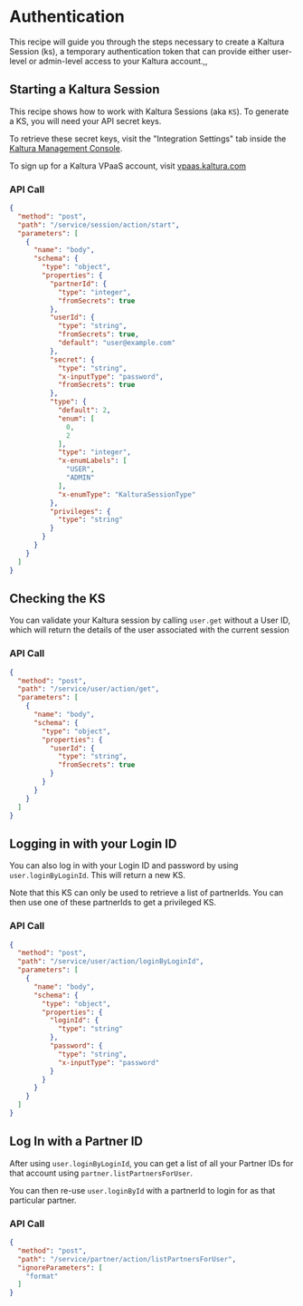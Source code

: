 <!--METADATA
{
  "icon": "lock",
  "sortOrder": 1000,
  "tags": [
    "session",
    "user",
    "partner"
  ],
  "keywords": [],
  "summary": "Learn how to pass your credentials to Kaltura's API and create a Kaltura Session"
}
-->

# Authentication
This recipe will guide you through the steps necessary to create a Kaltura Session (ks), a temporary authentication token that can provide either user-level or admin-level access to your Kaltura account.,,

## Starting a Kaltura Session
This recipe shows how to work with Kaltura Sessions (aka `KS`).  To generate a KS, you will need your API secret keys.

To retrieve these secret keys, visit the "Integration Settings" tab inside the [Kaltura Management Console](http://kmc.kaltura.com/index.php/kmc/kmc4#account|integration).

To sign up for a Kaltura VPaaS account, visit [vpaas.kaltura.com](https://vpaas.kaltura.com)

### API Call
```json
{
  "method": "post",
  "path": "/service/session/action/start",
  "parameters": [
    {
      "name": "body",
      "schema": {
        "type": "object",
        "properties": {
          "partnerId": {
            "type": "integer",
            "fromSecrets": true
          },
          "userId": {
            "type": "string",
            "fromSecrets": true,
            "default": "user@example.com"
          },
          "secret": {
            "type": "string",
            "x-inputType": "password",
            "fromSecrets": true
          },
          "type": {
            "default": 2,
            "enum": [
              0,
              2
            ],
            "type": "integer",
            "x-enumLabels": [
              "USER",
              "ADMIN"
            ],
            "x-enumType": "KalturaSessionType"
          },
          "privileges": {
            "type": "string"
          }
        }
      }
    }
  ]
}
```

## Checking the KS
You can validate your Kaltura session by calling ```user.get``` without a User ID, which will return the details of the user associated with the current session

### API Call
```json
{
  "method": "post",
  "path": "/service/user/action/get",
  "parameters": [
    {
      "name": "body",
      "schema": {
        "type": "object",
        "properties": {
          "userId": {
            "type": "string",
            "fromSecrets": true
          }
        }
      }
    }
  ]
}
```

## Logging in with your Login ID
You can also log in with your Login ID and password by using `user.loginByLoginId`. This will return a new KS.

Note that this KS can only be used to retrieve a list of partnerIds.
You can then use one of these partnerIds to get a privileged KS.

### API Call
```json
{
  "method": "post",
  "path": "/service/user/action/loginByLoginId",
  "parameters": [
    {
      "name": "body",
      "schema": {
        "type": "object",
        "properties": {
          "loginId": {
            "type": "string"
          },
          "password": {
            "type": "string",
            "x-inputType": "password"
          }
        }
      }
    }
  ]
}
```

## Log In with a Partner ID
After using `user.loginByLoginId`, you can get a list of all your Partner IDs for that account using `partner.listPartnersForUser`.

You can then re-use `user.loginById` with a partnerId to login for as that particular partner.

### API Call
```json
{
  "method": "post",
  "path": "/service/partner/action/listPartnersForUser",
  "ignoreParameters": [
    "format"
  ]
}
```